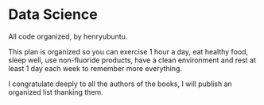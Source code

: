 # Data Science

All code organized, by henryubuntu.

This plan is organized so you can exercise 1 hour a day, eat healthy food, sleep well, use non-fluoride products, have a clean environment and rest at least 1 day each week to remember more everything.

I congratulate deeply to all the authors of the books, I will publish an organized list thanking them.
